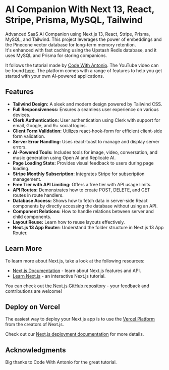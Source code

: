 # AI Companion With Next 13, React, Stripe, Prisma, MySQL, Tailwind

Advanced SaaS AI Companion using Next.js 13, React, Stripe, Prisma, MySQL, and Tailwind. This project leverages the power of embeddings and the Pinecone vector database for long-term memory retention. <br />
It's enhanced with fast caching using the Upstash Redis database, and it uses MySQL and Prisma for storing companions.

It follows the tutorial made by [Code With Antonio](https://www.codewithantonio.com/projects/ai-companion). The YouTube video can be found [here](https://www.youtube.com/watch?v=PjYWpd7xkaM).
The platform comes with a range of features to help you get started with your own AI-powered applications.

## Features

- **Tailwind Design:** A sleek and modern design powered by Tailwind CSS.
- **Full Responsiveness:** Ensures a seamless user experience on various devices.
- **Clerk Authentication:** User authentication using Clerk with support for email, Google, and 9+ social logins.
- **Client Form Validation:** Utilizes react-hook-form for efficient client-side form validation.
- **Server Error Handling:** Uses react-toast to manage and display server errors.
- **AI-Powered Tools:** Includes tools for image, video, conversation, and music generation using Open AI and Replicate AI.
- **Page Loading State:** Provides visual feedback to users during page loading.
- **Stripe Monthly Subscription:** Integrates Stripe for subscription management.
- **Free Tier with API Limiting:** Offers a free tier with API usage limits.
- **API Routes:** Demonstrates how to create POST, DELETE, and GET routes in route handlers.
- **Database Access:** Shows how to fetch data in server-side React components by directly accessing the database without using an API.
- **Component Relations:** How to handle relations between server and child components.
- **Layout Reuse:** Learn how to reuse layouts effectively.
- **Next.js 13 App Router:** Understand the folder structure in Next.js 13 App Router.

## Learn More

To learn more about Next.js, take a look at the following resources:

- [Next.js Documentation](https://nextjs.org/docs) - learn about Next.js features and API.
- [Learn Next.js](https://nextjs.org/learn) - an interactive Next.js tutorial.

You can check out [the Next.js GitHub repository](https://github.com/vercel/next.js/) - your feedback and contributions are welcome!

## Deploy on Vercel

The easiest way to deploy your Next.js app is to use the [Vercel Platform](https://vercel.com/new?utm_medium=default-template&filter=next.js&utm_source=create-next-app&utm_campaign=create-next-app-readme) from the creators of Next.js.

Check out our [Next.js deployment documentation](https://nextjs.org/docs/deployment) for more details.

## Acknowledgments

Big thanks to Code With Antonio for the great tutorial.